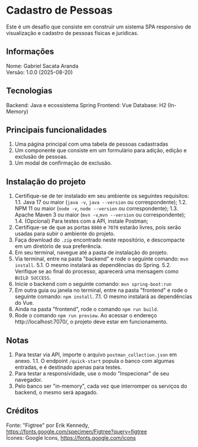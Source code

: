 # Cadastro de Pessoas
Este é um desafio que consiste em construir um sistema SPA responsivo de visualização e cadastro de pessoas físicas e jurídicas.

## Informações
Nome: Gabriel Sacata Aranda \
Versão: 1.0.0 (2025-08-20)

## Tecnologias
Backend: Java e ecossistema Spring
Frontend: Vue
Database: H2 (In-Memory)

## Principais funcionalidades
1. Uma página principal com uma tabela de pessoas cadastradas
2. Um componente que consiste em um formulário para adição, edição e exclusão de pessoas.
3. Um modal de confirmação de exclusão.

## Instalação do projeto
1. Certifique-se de ter instalado em seu ambiente os seguintes requisitos:
    1.1. Java 17 ou maior (`java -v`, `java --version` ou correspondente);
    1.2. NPM 11 ou maior (`node -v`, `node --version` ou correspondente);
    1.3. Apache Maven 3 ou maior (`mvn -v`,`mvn --version` ou correspondente);
    1.4. (Opcional) Para testes com a API, instale Postman;
2. Certifique-se de que as portas `8080` e `7070` estarão livres, pois serão usadas para subir o ambiente do projeto.
3. Faça download do `.zip` encontrado neste repositório, e descompacte em um diretório de sua preferência.
4. Em seu terminal, navegue até a pasta de instalação do projeto.
5. Via terminal, entre na pasta "backend" e rode o seguinte comando: `mvn install`.
    5.1. O mesmo instalará as dependências do Spring.
    5.2. Verifique se ao final do processo, aparecerá uma mensagem como `BUILD SUCCESS`.
6. Inicie o backend com o seguinte comando: `mvn spring-boot:run`
7. Em outra guia ou janela no terminal, entre na pasta "frontend" e rode o seguinte comando: `npm install`.
    7.1. O mesmo instalará as dependências do Vue.
8. Ainda na pasta "frontend", rode o comando `npm run build`.
9. Rode o comando `npm run preview`. Ao acessar o endereço http://localhost:7070/, o projeto deve estar em funcionamento.

## Notas
1. Para testar via API, importe o arquivo `postman_collection.json` em anexo.
    1.1. O endpoint `/quick-start` popula o banco com algumas entradas, e é destinado apenas para testes.
2. Para testar a responsividade, use o modo "Inspecionar" de seu navegador.
3. Pelo banco ser "in-memory", cada vez que interromper os serviços do backend, o mesmo será apagado.

## Créditos
Fonte: "Figtree" por Erik Kennedy, https://fonts.google.com/specimen/Figtree?query=figtree \
Ícones: Google Icons, https://fonts.google.com/icons